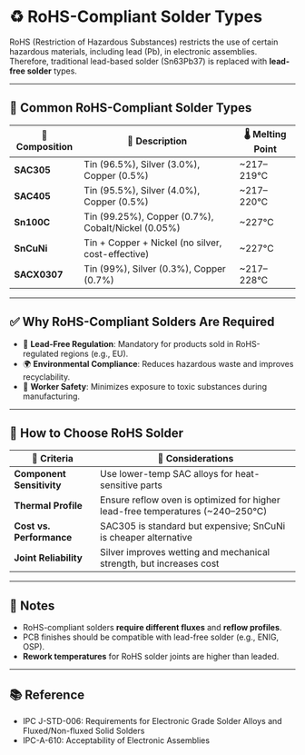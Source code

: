 # ♻️ RoHS-Compliant Solder Types

RoHS (Restriction of Hazardous Substances) restricts the use of certain hazardous materials, including lead (Pb), in electronic assemblies. Therefore, traditional lead-based solder (Sn63Pb37) is replaced with **lead-free solder** types.

---

## 🧪 Common RoHS-Compliant Solder Types

| 🔬 Composition        | 🧾 Description                                        | 🌡️ Melting Point |
|----------------------|------------------------------------------------------|------------------|
| **SAC305**           | Tin (96.5%), Silver (3.0%), Copper (0.5%)            | ~217–219°C       |
| **SAC405**           | Tin (95.5%), Silver (4.0%), Copper (0.5%)            | ~217–220°C       |
| **Sn100C**           | Tin (99.25%), Copper (0.7%), Cobalt/Nickel (0.05%)   | ~227°C           |
| **SnCuNi**           | Tin + Copper + Nickel (no silver, cost-effective)    | ~227°C           |
| **SACX0307**         | Tin (99%), Silver (0.3%), Copper (0.7%)              | ~217–228°C       |

---

## ✅ Why RoHS-Compliant Solders Are Required

- 🚫 **Lead-Free Regulation**: Mandatory for products sold in RoHS-regulated regions (e.g., EU).
- 🌍 **Environmental Compliance**: Reduces hazardous waste and improves recyclability.
- 👷 **Worker Safety**: Minimizes exposure to toxic substances during manufacturing.

---

## 🧪 How to Choose RoHS Solder

| 📌 Criteria                  | 📝 Considerations                                                                 |
|-----------------------------|----------------------------------------------------------------------------------|
| **Component Sensitivity**   | Use lower-temp SAC alloys for heat-sensitive parts                             |
| **Thermal Profile**         | Ensure reflow oven is optimized for higher lead-free temperatures (~240–250°C) |
| **Cost vs. Performance**    | SAC305 is standard but expensive; SnCuNi is cheaper alternative                |
| **Joint Reliability**       | Silver improves wetting and mechanical strength, but increases cost            |

---

## 🔧 Notes

- RoHS-compliant solders **require different fluxes** and **reflow profiles**.
- PCB finishes should be compatible with lead-free solder (e.g., ENIG, OSP).
- **Rework temperatures** for RoHS solder joints are higher than leaded.

---

## 📚 Reference

- IPC J-STD-006: Requirements for Electronic Grade Solder Alloys and Fluxed/Non-fluxed Solid Solders
- IPC-A-610: Acceptability of Electronic Assemblies
